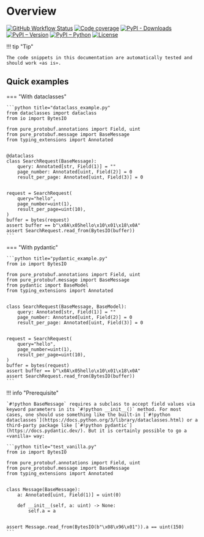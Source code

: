 # Overview

[![GitHub Workflow Status](https://img.shields.io/github/actions/workflow/status/eigenein/protobuf/check.yml?label=checks)](https://github.com/eigenein/protobuf/actions/workflows/check.yml)
[![Code coverage](https://codecov.io/gh/eigenein/protobuf/branch/master/graph/badge.svg?token=bJarwbLlY7)](https://codecov.io/gh/eigenein/protobuf)
[![PyPI - Downloads](https://img.shields.io/pypi/dm/pure-protobuf.svg)](https://pypistats.org/packages/pure-protobuf)
[![PyPI – Version](https://img.shields.io/pypi/v/pure-protobuf.svg)](https://pypi.org/project/pure-protobuf/#history)
[![PyPI – Python](https://img.shields.io/pypi/pyversions/pure-protobuf.svg)](https://pypi.org/project/pure-protobuf/#files)
[![License](https://img.shields.io/pypi/l/pure-protobuf.svg)](https://github.com/eigenein/protobuf/blob/master/LICENSE)

!!! tip "Tip"

    The code snippets in this documentation are automatically tested and should work «as is».

## Quick examples

=== "With dataclasses"

    ```python title="dataclass_example.py"
    from dataclasses import dataclass
    from io import BytesIO
    
    from pure_protobuf.annotations import Field, uint
    from pure_protobuf.message import BaseMessage
    from typing_extensions import Annotated
    
    
    @dataclass
    class SearchRequest(BaseMessage):
        query: Annotated[str, Field(1)] = ""
        page_number: Annotated[uint, Field(2)] = 0
        result_per_page: Annotated[uint, Field(3)] = 0
    
    
    request = SearchRequest(
        query="hello",
        page_number=uint(1),
        result_per_page=uint(10),
    )
    buffer = bytes(request)
    assert buffer == b"\x0A\x05hello\x10\x01\x18\x0A"
    assert SearchRequest.read_from(BytesIO(buffer))
    ```

=== "With pydantic"

    ```python title="pydantic_example.py"
    from io import BytesIO
    
    from pure_protobuf.annotations import Field, uint
    from pure_protobuf.message import BaseMessage
    from pydantic import BaseModel
    from typing_extensions import Annotated
    
    
    class SearchRequest(BaseMessage, BaseModel):
        query: Annotated[str, Field(1)] = ""
        page_number: Annotated[uint, Field(2)] = 0
        result_per_page: Annotated[uint, Field(3)] = 0
    
    
    request = SearchRequest(
        query="hello",
        page_number=uint(1),
        result_per_page=uint(10),
    )
    buffer = bytes(request)
    assert buffer == b"\x0A\x05hello\x10\x01\x18\x0A"
    assert SearchRequest.read_from(BytesIO(buffer))
    ```

!!! info "Prerequisite"

    `#!python BaseMessage` requires a subclass to accept field values via keyword parameters in its `#!python __init__()` method. For most cases, one should use something like the built-in [`#!python dataclasses`](https://docs.python.org/3/library/dataclasses.html) or a third-party package like [`#!python pydantic`](https://docs.pydantic.dev/). But it is certainly possible to go a «vanilla» way:

    ```python title="test_vanilla.py"
    from io import BytesIO
    
    from pure_protobuf.annotations import Field, uint
    from pure_protobuf.message import BaseMessage
    from typing_extensions import Annotated
    

    class Message(BaseMessage):
        a: Annotated[uint, Field(1)] = uint(0)

        def __init__(self, a: uint) -> None:
            self.a = a

    
    assert Message.read_from(BytesIO(b"\x08\x96\x01")).a == uint(150)
    ```
